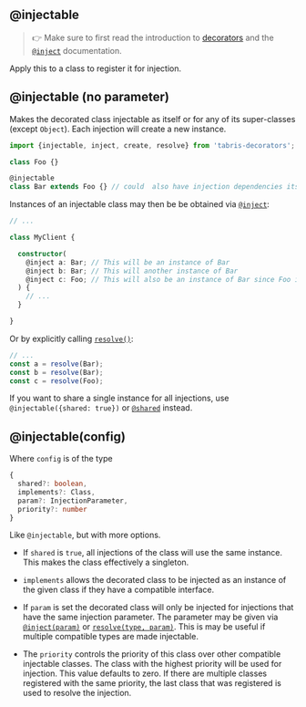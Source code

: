 ---
---
## @injectable

> :point_right: Make sure to first read the introduction to [decorators](./index.md) and the [`@inject`](./@inject.md) documentation.

Apply this to a class to register it for injection.

## @injectable (no parameter)

Makes the decorated class injectable as itself or for any of its super-classes (except `Object`). Each injection will create a new instance.

```ts
import {injectable, inject, create, resolve} from 'tabris-decorators';

class Foo {}

@injectable
class Bar extends Foo {} // could  also have injection dependencies itself
```

Instances of an injectable class may then be be obtained via [`@inject`](./@inject.md):

```ts
// ...

class MyClient {

  constructor(
    @inject a: Bar; // This will be an instance of Bar
    @inject b: Bar; // This will another instance of Bar
    @inject c: Foo; // This will also be an instance of Bar since Foo is not injectable
  ) {
    // ...
  }

}
```

Or by explicitly calling [`resolve()`](./Injector.md):

```ts
// ...
const a = resolve(Bar);
const b = resolve(Bar);
const c = resolve(Foo);
```

If you want to share a single instance for all injections, use `@injectable({shared: true})` or [`@shared`](./@shared.md) instead.

## @injectable(config)

Where `config` is of the type
```ts
{
  shared?: boolean,
  implements?: Class,
  param?: InjectionParameter,
  priority?: number
}
```

Like `@injectable`, but with more options.

* If `shared` is `true`, all injections of the class will use the same instance. This makes the class effectively a singleton.

* `implements` allows the decorated class to be injected as an instance of the given class if they have a compatible interface.

* If `param` is set the decorated class will only be injected for injections that have the same injection parameter. The parameter may be given via [`@inject(param)`](./@inject.md) or [`resolve(type, param)`](./Injector.md). This is may be useful if multiple compatible types are made injectable.

* The `priority` controls the priority of this class over other compatible injectable classes. The class with the highest priority will be used for injection. This value defaults to zero. If there are multiple classes registered with the same priority, the last class that was registered is used to resolve the injection.
